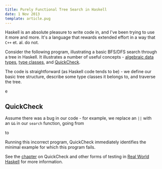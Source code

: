 ```yaml
---
title: Purely Functional Tree Search in Haskell
date: 1 Nov 2013
template: article.pug
---
```


Haskell is an absolute pleasure to write code in, and I've been trying to use it more and more. It's a language that rewards extended effort in a way that `C++` et. al. do not.

Consider the following program, illustrating a basic BFS/DFS search through a tree in Haskell.  It illustrates a number of useful concepts - [algebraic data types][], [type classes][], and [QuickCheck][].

<span class="more"></span>

The code is straightforward (as Haskell code tends to be) - we define our basic tree structure, describe some type classes it belongs to, and traverse the tree.

e<script src="https://gist.github.com/ajtulloch/7236639.js"></script>

## QuickCheck ##

Assume there was a bug in our code - for example, we replace an `||` with an `&&` in our `search` function, going from

<script src="https://gist.github.com/ajtulloch/7236642.js"></script>

to

<script src="https://gist.github.com/ajtulloch/7236654.js"></script>

Running this incorrect program, QuickCheck immediately identifies the minimal example for which this program fails.

<script src="https://gist.github.com/ajtulloch/7236669.js"></script>

See the [chapter][] on QuickCheck and other forms of testing in [Real World Haskell][] for more information.

[Real World Haskell]: http://book.realworldhaskell.org/
[chapter]: http://book.realworldhaskell.org/read/testing-and-quality-assurance.html
[QuickCheck]: http://en.wikipedia.org/wiki/QuickCheck
[algebraic data types]: http://www.haskell.org/haskellwiki/Algebraic_data_type
[type classes]: https://en.wikipedia.org/wiki/Type_class
